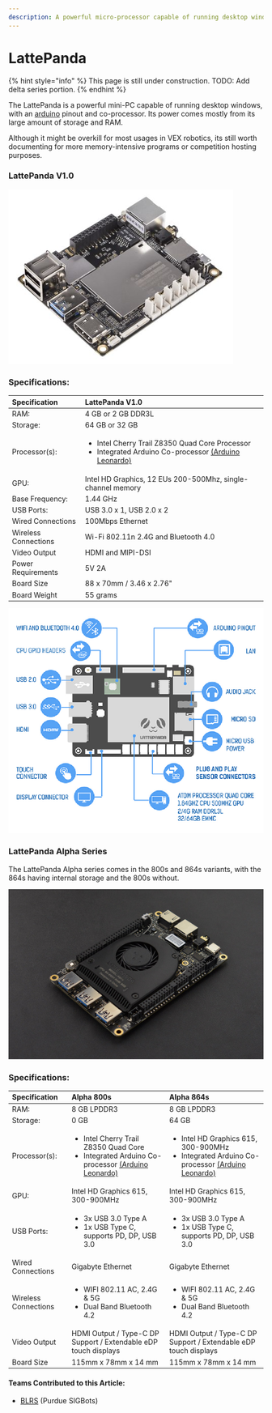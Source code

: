 ```yaml
---
description: A powerful micro-processor capable of running desktop windows.
---
```


# LattePanda

{% hint style="info" %}
This page is still under construction. TODO: Add delta series portion.
{% endhint %}

The LattePanda is a powerful mini-PC capable of running desktop windows, with an [arduino](arduino.md) pinout and co-processor. Its power comes mostly from its large amount of storage and RAM. 

Although it might be overkill for most usages in VEX robotics, its still worth documenting for more memory-intensive programs or competition hosting purposes.

### LattePanda V1.0

![LattePanda V1.0](../../.gitbook/assets/image%20%281%29.png)

### **Specifications:**

<table>
  <thead>
    <tr>
      <th style="text-align:left">Specification</th>
      <th style="text-align:left">LattePanda V1.0</th>
    </tr>
  </thead>
  <tbody>
    <tr>
      <td style="text-align:left">RAM:</td>
      <td style="text-align:left">4 GB or 2 GB DDR3L</td>
    </tr>
    <tr>
      <td style="text-align:left">Storage:</td>
      <td style="text-align:left">64 GB or 32 GB</td>
    </tr>
    <tr>
      <td style="text-align:left">Processor(s):</td>
      <td style="text-align:left">
        <ul>
          <li>Intel Cherry Trail Z8350 Quad Core Processor</li>
          <li>Integrated Arduino Co-processor <a href="arduino.md#arduino-leonardo">(Arduino Leonardo)</a>
          </li>
        </ul>
      </td>
    </tr>
    <tr>
      <td style="text-align:left">GPU:</td>
      <td style="text-align:left">Intel HD Graphics, 12 EUs 200-500Mhz, single-channel memory</td>
    </tr>
    <tr>
      <td style="text-align:left">Base Frequency:</td>
      <td style="text-align:left">1.44 GHz</td>
    </tr>
    <tr>
      <td style="text-align:left">USB Ports:</td>
      <td style="text-align:left">USB 3.0 x 1, USB 2.0 x 2</td>
    </tr>
    <tr>
      <td style="text-align:left">Wired Connections</td>
      <td style="text-align:left">100Mbps Ethernet</td>
    </tr>
    <tr>
      <td style="text-align:left">Wireless Connections</td>
      <td style="text-align:left">Wi-Fi 802.11n 2.4G and Bluetooth 4.0</td>
    </tr>
    <tr>
      <td style="text-align:left">Video Output</td>
      <td style="text-align:left">HDMI and MIPI-DSI</td>
    </tr>
    <tr>
      <td style="text-align:left">Power Requirements</td>
      <td style="text-align:left">5V 2A</td>
    </tr>
    <tr>
      <td style="text-align:left">Board Size</td>
      <td style="text-align:left">88 x 70mm / 3.46 x 2.76&quot;</td>
    </tr>
    <tr>
      <td style="text-align:left">Board Weight</td>
      <td style="text-align:left">55 grams</td>
    </tr>
  </tbody>
</table>

![LattePanda V1.0 Port Layout](../../.gitbook/assets/image%20%283%29.png)



### LattePanda Alpha Series

The LattePanda Alpha series comes in the 800s and 864s variants, with the 864s having internal storage and the 800s without. 

![LattePanda Alpha Series](../../.gitbook/assets/image%20%2810%29.png)

### **Specifications:**

<table>
  <thead>
    <tr>
      <th style="text-align:left">Specification</th>
      <th style="text-align:left"> <b>Alpha 800s</b>
      </th>
      <th style="text-align:left">Alpha 864s</th>
    </tr>
  </thead>
  <tbody>
    <tr>
      <td style="text-align:left">RAM:</td>
      <td style="text-align:left">8 GB LPDDR3</td>
      <td style="text-align:left">8 GB LPDDR3</td>
    </tr>
    <tr>
      <td style="text-align:left">Storage:</td>
      <td style="text-align:left">0 GB</td>
      <td style="text-align:left">64 GB</td>
    </tr>
    <tr>
      <td style="text-align:left">Processor(s):</td>
      <td style="text-align:left">
        <ul>
          <li>Intel Cherry Trail Z8350 Quad Core</li>
          <li>Integrated Arduino Co-processor <a href="arduino.md#arduino-leonardo">(Arduino Leonardo)</a>
          </li>
        </ul>
      </td>
      <td style="text-align:left">
        <ul>
          <li>Intel HD Graphics 615, 300-900MHz</li>
          <li>Integrated Arduino Co-processor <a href="arduino.md#arduino-leonardo">(Arduino Leonardo)</a>
          </li>
        </ul>
      </td>
    </tr>
    <tr>
      <td style="text-align:left">GPU:</td>
      <td style="text-align:left">Intel HD Graphics 615, 300-900MHz</td>
      <td style="text-align:left">Intel HD Graphics 615, 300-900MHz</td>
    </tr>
    <tr>
      <td style="text-align:left">USB Ports:</td>
      <td style="text-align:left">
        <ul>
          <li>3x USB 3.0 Type A</li>
          <li>1x USB Type C, supports PD, DP, USB 3.0</li>
        </ul>
      </td>
      <td style="text-align:left">
        <ul>
          <li>3x USB 3.0 Type A</li>
          <li>1x USB Type C, supports PD, DP, USB 3.0</li>
        </ul>
      </td>
    </tr>
    <tr>
      <td style="text-align:left">Wired Connections</td>
      <td style="text-align:left">Gigabyte Ethernet</td>
      <td style="text-align:left">Gigabyte Ethernet</td>
    </tr>
    <tr>
      <td style="text-align:left">Wireless Connections</td>
      <td style="text-align:left">
        <ul>
          <li>WIFI 802.11 AC, 2.4G &amp; 5G</li>
          <li>Dual Band Bluetooth 4.2</li>
        </ul>
      </td>
      <td style="text-align:left">
        <ul>
          <li>WIFI 802.11 AC, 2.4G &amp; 5G</li>
          <li>Dual Band Bluetooth 4.2</li>
        </ul>
      </td>
    </tr>
    <tr>
      <td style="text-align:left">Video Output</td>
      <td style="text-align:left">HDMI Output / Type-C DP Support / Extendable eDP touch displays</td>
      <td
      style="text-align:left">HDMI Output / Type-C DP Support / Extendable eDP touch displays</td>
    </tr>
    <tr>
      <td style="text-align:left">Board Size</td>
      <td style="text-align:left">115mm<em> </em>x 78mm x 14 mm</td>
      <td style="text-align:left">115mm x<em> </em>78mm x 14 mm</td>
    </tr>
  </tbody>
</table>

#### 

#### Teams Contributed to this Article:

* [BLRS](https://purduesigbots.com/) \(Purdue SIGBots\)

